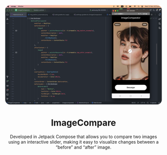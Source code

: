 
<div align="center">
  <img height="320" src="assets/screenshot.png" alt="ss">
  <h1><b>ImageCompare</b></h1>
  <p>Developed in Jetpack Compose that allows you to compare two images using an interactive slider, making it easy to visualize changes between a “before” and “after” image.<br>
</div>
